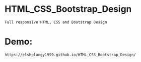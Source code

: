# HTML_CSS_Bootstrap_Design
    Full responsive HTML, CSS and Bootstrap Design
# Demo:
    https://elshplangy1999.github.io/HTML_CSS_Bootstrap_Design/
